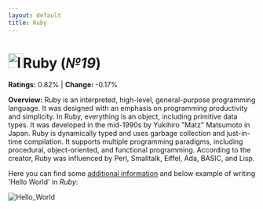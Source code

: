 ```yaml
---
layout: default
title: Ruby
---
```


# <img src="https://images.vexels.com/media/users/3/166485/isolated/preview/d4061b653e6ba02ad0afdc79e0315a25-ruby-programming-language-icon-by-vexels.png" alt="logo" width="30"/>**Ruby** (_№19_) 

**Ratings:** 0.82% | **Change:** -0.17% 

**Overview:** Ruby is an interpreted, high-level, general-purpose programming language. It was designed with an emphasis on programming productivity and simplicity. In Ruby, everything is an object, including primitive data types. It was developed in the mid-1990s by Yukihiro "Matz" Matsumoto in Japan.
Ruby is dynamically typed and uses garbage collection and just-in-time compilation. It supports multiple programming paradigms, including procedural, object-oriented, and functional programming. According to the creator, Ruby was influenced by Perl, Smalltalk, Eiffel, Ada, BASIC, and Lisp.

Here you can find some [additional information](https://en.wikipedia.org/wiki/Ruby_(programming_language)) and below example of writing 'Hello World' in _Ruby_: 

![Hello_World](https://www.wikihow.com/images/6/6b/Write-a-Hello-World-Program-in-Ruby-Step-10.jpg)
